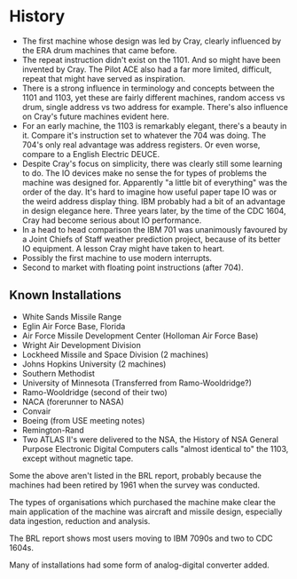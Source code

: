 # History

* The first machine whose design was led by Cray, clearly influenced by the ERA drum machines that came before.
* The repeat instruction didn't exist on the 1101. And so might have been invented by Cray. The Pilot ACE also had a far more limited, difficult, repeat that might have served as inspiration.
* There is a strong influence in terminology and concepts between the 1101 and 1103, yet these are fairly different machines, random access vs drum, single address vs two address for example. There's also influence on Cray's future machines evident here.
* For an early machine, the 1103 is remarkably elegant, there's a beauty in it. Compare it's instruction set to whatever the 704 was doing. The 704's only real advantage was address registers. Or even worse, compare to a English Electric DEUCE.
* Despite Cray's focus on simplicity, there was clearly still some learning to do. The IO devices make no sense the for types of problems the machine was designed for. Apparently "a little bit of everything" was the order of the day. It's hard to imagine how useful paper tape IO was or the weird address display thing. IBM probably had a bit of an advantage in design elegance here. Three years later, by the time of the CDC 1604, Cray had become serious about IO performance.
* In a head to head comparison the IBM 701 was unanimously favoured by a Joint Chiefs of Staff weather prediction project, because of its better IO equipment. A lesson Cray might have taken to heart.
* Possibly the first machine to use modern interrupts.
* Second to market with floating point instructions (after 704).

## Known Installations

* White Sands Missile Range
* Eglin Air Force Base, Florida
* Air Force Missile Development Center (Holloman Air Force Base)
* Wright Air Development Division
* Lockheed Missile and Space Division (2 machines)
* Johns Hopkins University (2 machines)
* Southern Methodist
* University of Minnesota (Transferred from Ramo-Wooldridge?)
* Ramo-Wooldridge (second of their two)
* NACA (forerunner to NASA)
* Convair
* Boeing (from USE meeting notes)
* Remington-Rand
* Two ATLAS II's were delivered to the NSA, the History of NSA General Purpose Electronic Digital Computers calls "almost identical to" the 1103, except without magnetic tape.

Some the above aren't listed in the BRL report, probably because the machines had been retired by 1961 when the survey was conducted.

The types of organisations which purchased the machine make clear the main application of the machine was aircraft and missile design, especially data ingestion, reduction and analysis.

The BRL report shows most users moving to IBM 7090s and two to CDC 1604s.

Many of installations had some form of analog-digital converter added. 